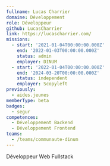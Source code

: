 ```yaml
---
fullname: Lucas Charrier
domaine: Développement
role: Développeur
github: LucasCharrier
link: https://lucascharrier.com/
missions:
  - start: '2021-01-04T00:00:00.000Z'
    end: '2022-01-03T00:00:00.000Z'
    status: admin
    employer: DINUM
  - start: '2022-01-04T00:00:00.000Z'
    end: '2024-03-20T00:00:00.000Z'
    status: independent
    employer: Scopyleft
previously:
  - aides.jeunes
memberType: beta
badges:
  - segur
competences:
  - Développement Backend
  - Développement Frontend
teams:
  - /teams/communaute-dinum
---
```

Développeur Web Fullstack